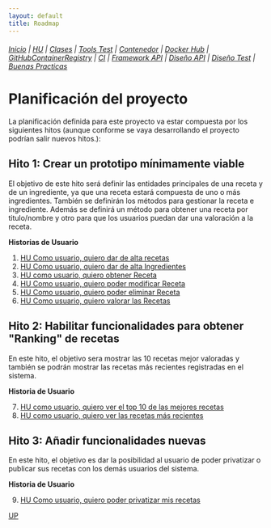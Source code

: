 ```yaml
---
layout: default
title: Roadmap
---
```


###### [Inicio](./) | [HU](./hu.html) | [Clases](./clases_desarrolladas) | [Tools Test](./aserciones_sis_pruebas.html) | [Contenedor](./contenedor.html) | [Docker Hub](./docker_hub.html) | [GitHubContainerRegistry](./githubcontainerregistry.html) | [CI](./ci.html) | [Framework API](./frameworkAPI.html) | [Diseño API](./diseñoAPI.html) | [Diseño Test](./diseñoTest.html)  | [Buenas Practicas](./bnpracticas.html) 



# Planificación del proyecto
<!-- {: .no_toc }

<details open markdown="block">
  <summary>
    Tabla de contenidos
  </summary>
  {: .text-delta }
1. TOC
{:toc}
</details> -->


La planificación definida para este proyecto va estar compuesta por los siguientes hitos (aunque conforme se vaya desarrollando el proyecto podrían salir nuevos hitos.):


## Hito 1: Crear un prototipo mínimamente viable

El objetivo de este hito será definir las entidades principales de una receta y de un ingrediente, ya que una receta estará compuesta de uno o más ingredientes. También se definirán los métodos para gestionar la receta e ingrediente. Además se definirá un método para obtener una receta por titulo/nombre y otro para que los usuarios puedan dar una valoración a la receta.

**Historias de Usuario**

1. [HU Como usuario, quiero dar de alta recetas ](https://github.com/cr13/RecetaCoctel/issues/6)
2. [HU Como usuario, quiero dar de alta Ingredientes ](https://github.com/cr13/RecetaCoctel/issues/24) 
3. [HU como usuario, quiero obtener Receta ](https://github.com/cr13/RecetaCoctel/issues/5)
4. [HU Como usuario, quiero poder modificar Receta](https://github.com/cr13/RecetaCoctel/issues/7)
5. [HU Como usuario, quiero poder eliminar Receta](https://github.com/cr13/RecetaCoctel/issues/8)
6. [HU Como usuario, quiero valorar las Recetas](https://github.com/cr13/RecetaCoctel/issues/9)

## Hito 2: Habilitar funcionalidades para obtener "Ranking" de recetas

En este hito, el objetivo sera mostrar las 10 recetas mejor valoradas y también se podrán mostrar las recetas más recientes registradas en el sistema. 

**Historia de Usuario**

7. [HU como usuario, quiero ver el top 10 de las mejores recetas](https://github.com/cr13/RecetaCoctel/issues/10)
8. [HU como usuario, quiero ver las recetas más recientes](https://github.com/cr13/RecetaCoctel/issues/11)


## Hito 3: Añadir funcionalidades nuevas

En este hito, el objetivo es dar la posibilidad al usuario de poder privatizar o publicar sus recetas con los demás usuarios del sistema.

**Historia de Usuario**

9. [HU Como usuario, quiero poder privatizar mis recetas](https://github.com/cr13/RecetaCoctel/issues/28)


[UP](./Roadmap.html)